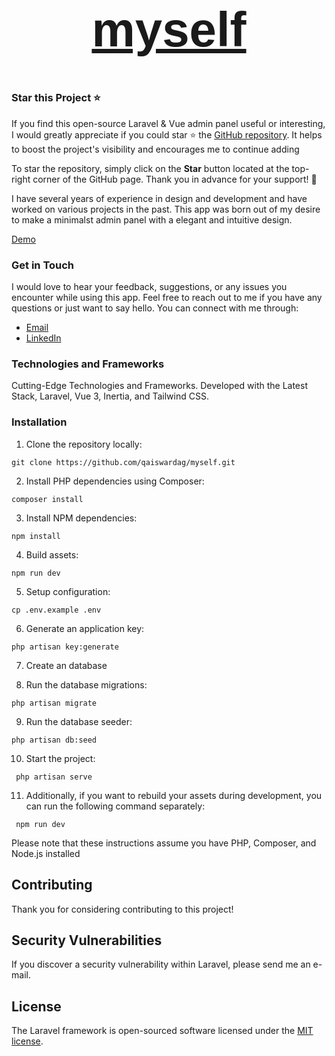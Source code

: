 <a href="https://www.myself.myissue.io" target="_blank">
    <h1 align="center" style="font-size: 78px; font-family: 'Jost', sans-serif; text-align: center;">
        myself
    </h1>
</a>


### Star this Project ⭐

If you find this open-source Laravel & Vue admin panel useful or interesting, I would greatly appreciate if you could star ⭐ the [GitHub repository](https://github.com/qaiswardag/myself). It helps to boost the project's visibility and encourages me to continue adding

To star the repository, simply click on the **Star** button located at the top-right corner of the GitHub page. Thank you in advance for your support! 🙌

I have several years of experience in design and development and have worked on various projects in the past. This app was born out of my desire to make a minimalst admin panel with a elegant and intuitive design.

[Demo](https://www.myself.myissue.io)

### Get in Touch

I would love to hear your feedback, suggestions, or any issues you encounter while using this app. Feel free to reach out to me if you have any questions or just want to say hello. You can connect with me through:

- [Email](mailto:qais.wardag@outlook.com)
- [LinkedIn](https://www.linkedin.com/in/qaiswardag)

### Technologies and Frameworks

Cutting-Edge Technologies and Frameworks. Developed with the Latest Stack, Laravel, Vue 3, Inertia, and Tailwind CSS.

### Installation

1. Clone the repository locally:
```
git clone https://github.com/qaiswardag/myself.git
```


2. Install PHP dependencies using Composer:
```
composer install
```

3. Install NPM dependencies:
```
npm install
```

4. Build assets:
```
npm run dev
```

5. Setup configuration:
```
cp .env.example .env
```

6. Generate an application key:
```
php artisan key:generate
```

7. Create an database

8. Run the database migrations:
```
php artisan migrate
```

9. Run the database seeder:
```
php artisan db:seed
```

10. Start the project:
```
 php artisan serve
```

11. Additionally, if you want to rebuild your assets during development, you can run the following command separately:
```
 npm run dev
```

Please note that these instructions assume you have PHP, Composer, and Node.js installed



## Contributing

Thank you for considering contributing to this project!


## Security Vulnerabilities

If you discover a security vulnerability within Laravel, please send me an e-mail.

## License

The Laravel framework is open-sourced software licensed under the [MIT license](https://opensource.org/licenses/MIT).
